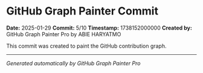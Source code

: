 # GitHub Graph Painter Commit

**Date:** 2025-01-29
**Commit:** 5/10
**Timestamp:** 1738152000000
**Created by:** GitHub Graph Painter Pro by ABIE HARYATMO

This commit was created to paint the GitHub contribution graph.

---
*Generated automatically by GitHub Graph Painter Pro*
